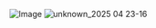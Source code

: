 ![Image](https://github.com/user-attachments/assets/d5cb1e3f-e031-4285-af25-e56486f25dfb)
![unknown_2025 04 23-16](https://github.com/user-attachments/assets/aed680c6-cdbc-4ba1-b4f7-cf62d76489da)
